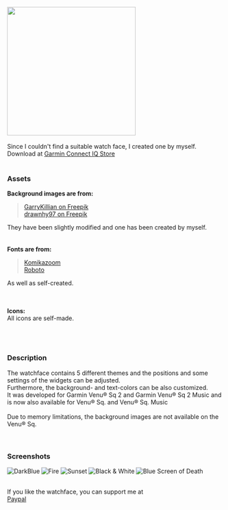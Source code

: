 <a href="https://apps.garmin.com/en-US/apps/ecf7eede-95f5-4f02-8ec5-0caa6cd3e60c" target="_blank"><img src="/Assets/Images/Screenshots/Title.jpg" width="300" /></a>
<br /><br />
Since I couldn't find a suitable watch face, I created one by myself.<br />
Download at <a href="https://apps.garmin.com/en-US/apps/ecf7eede-95f5-4f02-8ec5-0caa6cd3e60c" target="_blank">Garmin Connect IQ Store</a>
<br /><br />

### Assets
**Background images are from:**
> <a href="https://www.freepik.com/free-vector/abstract-vector-red-mesh-background-chaotically-connected-points-polygons-flying-space-flying-debris-futuristic-technology-style-card-lines-points-circles-planes-futuristic-design_1283661.htm" target="_blank" rel="noopener">GarryKillian on Freepik</a><br />
> <a href="https://www.freepik.com/free-vector/blurred-summer-background_900446.htm" target="_blank" rel="noopener">drawnhy97 on Freepik</a>

They have been slightly modified and one has been created by myself.<br />
<br />
<br />
**Fonts are from:**
> <a href="https://www.dafont.com/komikazoom.font" target="_blank">Komikazoom</a><br />
> <a href="https://www.dafont.com/roboto.font" target="_blank">Roboto</a>

As well as self-created.<br />
<br /><br />

**Icons:**<br />
All icons are self-made.<br />
<br /><br /><br />

### Description
The watchface contains 5 different themes and the positions and some settings of the widgets can be adjusted.<br />
Furthermore, the background- and text-colors can be also customized.<br />
It was developed for Garmin Venu® Sq 2 and Garmin Venu® Sq 2 Music and is now also available for Venu® Sq. and Venu® Sq. Music<br />
<br />
Due to memory limitations, the background images are not available on the Venu® Sq.<br />
<br /><br />

### Screenshots
![DarkBlue](/Assets/Images/Screenshots/1.jpg)
![Fire](/Assets/Images/Screenshots/2.jpg)
![Sunset](/Assets/Images/Screenshots/3.jpg)
![Black &amp; White](/Assets/Images/Screenshots/bw.jpg)
![Blue Screen of Death](/Assets/Images/Screenshots/bsod.jpg)
<br /><br />

If you like the watchface, you can support me at\
[Paypal](https://paypal.me/RomanDrechsel)
